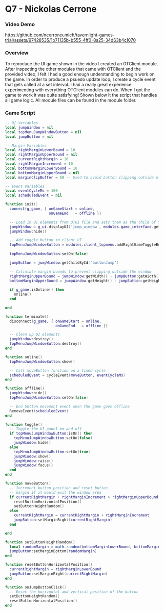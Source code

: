# Q7 - Nickolas Cerrone

<h3>Video Demo</h3>

https://github.com/ncerroneumich/tavernlight-games-trial/assets/97428535/1b71135b-b555-4ff0-8a25-34d63b4c1070
<h3>Overview</h3>

To reproduce the UI game shown in the video I created an OTClient module. After inspecting the other modules that came with OTClient and the provided video, I felt I had a good enough understanding to begin work on the game. In order to produce a psuedo update loop, I create a cycle event that gets called at a set interval. I had a really great experience experimenting with everything OTClient modules can do. When I got the game to work it was quite satisfying! Shown below it the script that handles all game logic. All module files can be found in the module folder.

<h3>Game Script</h3>


```Lua
-- UI Variables
local jumpWindow = nil
local topMenuJumpWindowButton = nil
local jumpButton = nil

-- Margin Variables
local rightMarginLowerBound = 10
local rightMarginUpperBound = nil
local currentRightMargin = 10
local rightMarginIncrement = 10
local bottomMarginLowerBound = 10
local bottomMarginUpperBound = nil
local marginClipBuffer = 50 -- Used to avoid button clipping outside of the window

-- Event Variables
local eventCycleMs = 100
local scheduledEvent = nil

function init()
  connect(g_game, { onGameStart = online,
                    onGameEnd   = offline })

  -- Load in UI elements from OTUI file and sets them as the child of the right panel
  jumpWindow = g_ui.displayUI('jump_window', modules.game_interface.getRightPanel())
  jumpWindow:hide()

  -- Add toggle button in client UI
  topMenuJumpWindowButton = modules.client_topmenu.addRightGameToggleButton('topMenuJumpWindowButton', tr('Jump Window'), '/images/game/minimap/cross', toggle)
  
  topMenuJumpWindowButton:setOn(false)

  jumpButton = jumpWindow:getChildById('buttonJump')

  -- Calculate margin bounds to prevent clipping outside the window
  rightMarginUpperBound = jumpWindow:getWidth() - jumpButton:getWidth() - marginClipBuffer
  bottomMarginUpperBound = jumpWindow:getHeight() - jumpButton:getHeight() - marginClipBuffer 
  
  if g_game.isOnline() then
    online()
  end

end

function terminate()
  disconnect(g_game, { onGameStart = online,
                       onGameEnd   = offline })

  -- Clean up UI elements
  jumpWindow:destroy()
  topMenuJumpWindowButton:destroy()
end

function online()
  topMenuJumpWindowButton:show()

  -- Call moveButton function on a timed cycle
  scheduledEvent = cycleEvent(moveButton, eventCycleMs)
end

function offline()
  jumpWindow:hide()
  topMenuJumpWindowButton:setOn(false)

  -- End button movement event when the game goes offline
  RemoveEvent(scheduledEvent)
end

function toggle()
  -- Toggle the UI panel on and off
  if topMenuJumpWindowButton:isOn() then
    topMenuJumpWindowButton:setOn(false)
    jumpWindow:hide()
  else
    topMenuJumpWindowButton:setOn(true)
    jumpWindow:show()
    jumpWindow:raise()
    jumpWindow:focus()
  end
end

function moveButton()
  -- Increment button position and reset button 
  -- margin if it would exit the window area
  if currentRightMargin + rightMarginIncrement > rightMarginUpperBound then
    resetButtonHorizontalPosition()
    setButtonHeightRandom() 
  else
    currentRightMargin = currentRightMargin + rightMarginIncrement
    jumpButton:setMarginRight(currentRightMargin)
  end

end

function setButtonHeightRandom() 
  local randomMargin = math.random(bottomMarginLowerBound, bottomMarginUpperBound)
  jumpButton:setMarginBottom(randomMargin)
end

function resetButtonHorizontalPosition()
  currentRightMargin = rightMarginLowerBound
  jumpButton:setMarginRight(currentRightMargin)
end

function onJumpButtonClick()
  -- Reset the horizontal and vertical position of the button
  setButtonHeightRandom() 
  resetButtonHorizontalPosition()
end
```
